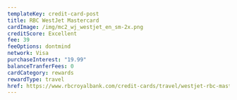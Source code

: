```yaml
---
templateKey: credit-card-post
title: RBC WestJet Mastercard
cardImage: /img/mc2_wj_westjet_en_sm-2x.png
creditScore: Excellent
fee: 39
feeOptions: dontmind
network: Visa
purchaseInterest: "19.99"
balanceTranferFees: 0
cardCategory: rewards
rewardType: travel
href: https://www.rbcroyalbank.com/credit-cards/travel/westjet-rbc-mastercard.html
---
```


